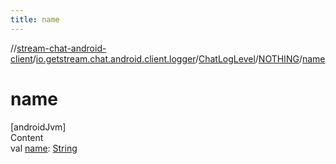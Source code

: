 ```yaml
---
title: name
---
```

//[stream-chat-android-client](../../../../index.md)/[io.getstream.chat.android.client.logger](../../index.md)/[ChatLogLevel](../index.md)/[NOTHING](index.md)/[name](name.md)



# name  
[androidJvm]  
Content  
val [name](name.md): [String](https://kotlinlang.org/api/latest/jvm/stdlib/kotlin/-string/index.html)  



